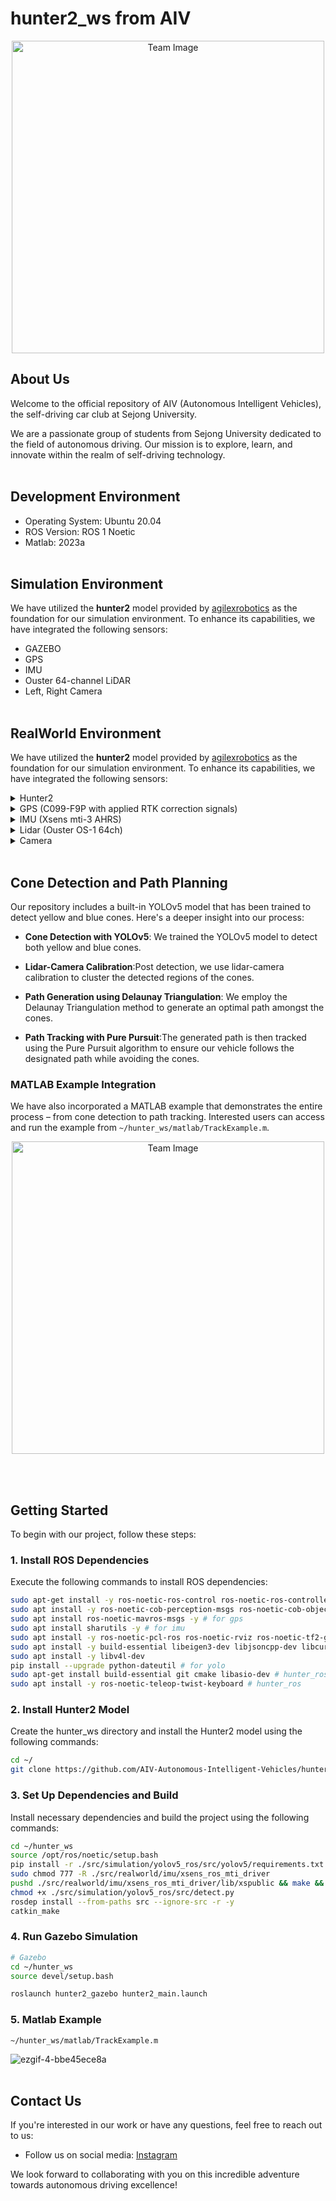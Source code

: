 # hunter2_ws from AIV

<p align="center">
  <img src="https://github.com/AIV-Autonomous-Intelligent-Vehicles/hunter_ws/assets/113443261/aea97be9-3727-415e-bfa2-a2239a522dba" alt="Team Image" width="500"/>
</p>

## About Us

Welcome to the official repository of AIV (Autonomous Intelligent Vehicles), the self-driving car club at Sejong University.

We are a passionate group of students from Sejong University dedicated to the field of autonomous driving. Our mission is to explore, learn, and innovate within the realm of self-driving technology.<br><br>

## Development Environment

- Operating System: Ubuntu 20.04
- ROS Version: ROS 1 Noetic
- Matlab: 2023a
  <br><br>

## Simulation Environment

We have utilized the **hunter2** model provided by [agilexrobotics](https://github.com/agilexrobotics/ugv_gazebo_sim) as the foundation for our simulation environment. To enhance its capabilities, we have integrated the following sensors:

- GAZEBO
- GPS
- IMU
- Ouster 64-channel LiDAR
- Left, Right Camera
  <br><br>

## RealWorld Environment

We have utilized the **hunter2** model provided by [agilexrobotics](https://github.com/agilexrobotics/ugv_gazebo_sim) as the foundation for our simulation environment. To enhance its capabilities, we have integrated the following sensors:

<details>
<summary>Hunter2</summary>
<div markdown="1">
  
```bash
rosrun hunter_bringup bringup_can2usb.bash
# Start the base node for the real robot
roslaunch hunter_bringup hunter_robot_base.launch 
# Rviz Display
roslaunch hunter2_base display_xacro.launch
```

</div>
</details>

<details>
<summary>GPS (C099-F9P with applied RTK correction signals)</summary>
<div markdown="1">
  
```bash
roslaunch ntrip_client ntrip_client.launch # RTK
roslaunch ublox_gps ublox_device.launch    # GPS
```

</div>
</details>

<details>
<summary>IMU (Xsens mti-3 AHRS)</summary>
<div markdown="1">
  
```bash
roslaunch xsens_mti_driver xsens_mti_node.launch
# roslaunch xsens_mti_driver display.launch # for Rviz display
# ~/hunter_ws/src/realworld/imu/mtmanager/linux-x64/bin/mtmanager # for MT Manager
```

</div>
</details>

<details>
<summary>Lidar (Ouster OS-1 64ch)</summary>
<div markdown="1">
  
```bash
roslaunch ouster_ros sensor.launch sensor_hostname:=192.168.6.11 upd_dest:=192.168.6.99
```

</div>
</details>
  
<details>
<summary>Camera</summary>
<div markdown="1">

```bash
# pc에 연결된 cam port의 이름이 무엇인지 확인을 해야한다.
# 필자는 다음과 같은 명령어를 실행했을 때, /dev/video0, /dev/video1 이렇게 두가지가 나왔음
ls /dev/video*

# root 권한을 추가하기 위해 내 desktop의 이름을 확인한다.
whoami

# root 권한으로 카메라를 사용할 수 있도록 허용한다.
sudo adduser (whoami로 출력된 사용자 이름) video

# 리눅스에서 비디오 및 오디오 장치를 지원하기 위한 API와 도구 모음을 설치한다.
sudo apt-get install v4l-utils -y

# 현재 장착되어 있는 usb들을 확인을 한다.(HD Pro WebCam  C920 아래에 출력된 /dev/video* 들을 가지고 무엇이 맞는지 확인할 것임)
v4l2-ctl --list-devices

# 카메라가 지닌 파라미터를 확인하는 명령어를 가지고 어떤 device를 골라야하는지 확인하면 된다.
v4l2-ctl -d /dev/(HD Pro WebCam C920 아래에 출력된 device들을 차례로 넣어보면서 parameter 값이 나오는 device를 선택하면 된다.) --list-ctrls


# 파라미터 수정을 위해 .sh 파일을 작성한다.
gedit fixcam.sh

# 빈 텍스트 창이 열리면, 아래의 내용을 입력한다.
v4l2-ctl -d /dev/(본인의 device) --set-ctrl=focus_automatic_continuous=0

# .sh 파일을 적용시킨다.
source ~/fixcam.sh

# 바뀐 변수를 확인한다.
v4l2-ctl -d /dev/(본인의 device) --list-ctrls

# 앞 내용을 전부 진행하고 hunter_ws/src/realworld 경로에서 실행시킬 경우, cam이 나오지 않음
# 진행중이던 터미널을 모두 닫고 새로 시작하면 cam이 정상적으로 작동하는 것을 확인할 수 있음
cd hunter_ws/src/realworld
noetic
roslaunch usb_cam usb_cam-test.launch
```

</div>
</details>

<br>

## Cone Detection and Path Planning

Our repository includes a built-in YOLOv5 model that has been trained to detect yellow and blue cones. Here's a deeper insight into our process:

- **Cone Detection with YOLOv5**: We trained the YOLOv5 model to detect both yellow and blue cones.

- **Lidar-Camera Calibration**:Post detection, we use lidar-camera calibration to cluster the detected regions of the cones.

- **Path Generation using Delaunay Triangulation**: We employ the Delaunay Triangulation method to generate an optimal path amongst the cones.

- **Path Tracking with Pure Pursuit**:The generated path is then tracked using the Pure Pursuit algorithm to ensure our vehicle follows the designated path while avoiding the cones.

### MATLAB Example Integration

We have also incorporated a MATLAB example that demonstrates the entire process – from cone detection to path tracking. Interested users can access and run the example from `~/hunter_ws/matlab/TrackExample.m`.

<p align="center">
  <img src="https://github.com/AIV-Autonomous-Intelligent-Vehicles/hunter_ws/assets/113443261/0a256086-1a51-4335-b14f-c5fa9bcaf9bb" alt="Team Image" width="500"/>
</p>
<br><br>

## Getting Started

To begin with our project, follow these steps:

### 1. Install ROS Dependencies

Execute the following commands to install ROS dependencies:

```bash
sudo apt-get install -y ros-noetic-ros-control ros-noetic-ros-controllers ros-noetic-gazebo-ros ros-noetic-gazebo-ros-control ros-noetic-joint-state-publisher-gui ros-noetic-rqt-robot-steering ros-noetic-hector-gazebo-plugins ros-noetic-ackermann-steering-controller -y
sudo apt install -y ros-noetic-cob-perception-msgs ros-noetic-cob-object-detection-msgs # for yolo
sudo apt install ros-noetic-mavros-msgs -y # for gps
sudo apt install sharutils -y # for imu
sudo apt install -y ros-noetic-pcl-ros ros-noetic-rviz ros-noetic-tf2-geometry-msgs # ouster lidar
sudo apt install -y build-essential libeigen3-dev libjsoncpp-dev libcurl4-openssl-dev libspdlog-dev # ouster lidar
sudo apt install -y libv4l-dev
pip install --upgrade python-dateutil # for yolo
sudo apt-get install build-essential git cmake libasio-dev # hunter_ros
sudo apt install -y ros-noetic-teleop-twist-keyboard # hunter_ros
```

### 2. Install Hunter2 Model

Create the hunter_ws directory and install the Hunter2 model using the following commands:

```bash
cd ~/
git clone https://github.com/AIV-Autonomous-Intelligent-Vehicles/hunter_ws.git
```

### 3. Set Up Dependencies and Build

Install necessary dependencies and build the project using the following commands:

```bash
cd ~/hunter_ws
source /opt/ros/noetic/setup.bash
pip install -r ./src/simulation/yolov5_ros/src/yolov5/requirements.txt
sudo chmod 777 -R ./src/realworld/imu/xsens_ros_mti_driver
pushd ./src/realworld/imu/xsens_ros_mti_driver/lib/xspublic && make && popd
chmod +x ./src/simulation/yolov5_ros/src/detect.py
rosdep install --from-paths src --ignore-src -r -y
catkin_make
```

### 4. Run Gazebo Simulation

```bash
# Gazebo
cd ~/hunter_ws
source devel/setup.bash

roslaunch hunter2_gazebo hunter2_main.launch
```

### 5. Matlab Example

`~/hunter_ws/matlab/TrackExample.m`

![ezgif-4-bbe45ece8a](https://github.com/AIV-Autonomous-Intelligent-Vehicles/hunter_ws/assets/113443261/6eccb7c3-4d87-43f0-bf42-9e74edaf6abd)
<br><br>

## Contact Us

If you're interested in our work or have any questions, feel free to reach out to us:

- Follow us on social media: [Instagram](https://instagram.com/aiv_sejong?igshid=OGQ5ZDc2ODk2ZA==)

We look forward to collaborating with you on this incredible adventure towards autonomous driving excellence!
